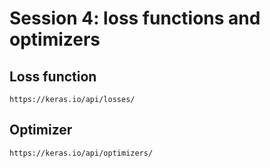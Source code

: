 # Session 4: loss functions and optimizers

## Loss function

```{note}
https://keras.io/api/losses/
```

## Optimizer

```{note}
https://keras.io/api/optimizers/
```
